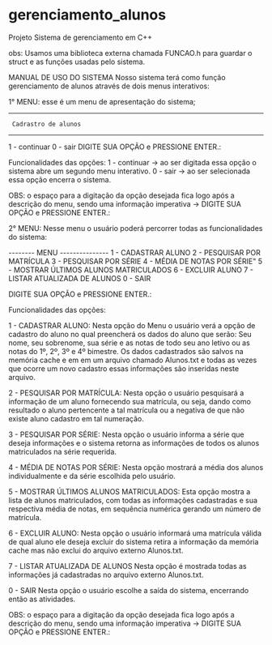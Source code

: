 # gerenciamento_alunos
Projeto  Sistema de gerenciamento em C++

obs: Usamos uma biblioteca externa chamada FUNCAO.h para guardar o struct e as funções usadas pelo sistema.

MANUAL DE USO DO SISTEMA
Nosso sistema terá como função gerenciamento de alunos através de dois menus interativos:

1° MENU: esse é um menu de apresentação do sistema;

***********************************
     Cadrastro de alunos       
***********************************
1 - continuar
0 - sair
DIGITE SUA OPÇÃO e PRESSIONE ENTER.: 

Funcionalidades das opções:
1 - continuar → ao ser digitada essa opção o sistema abre um segundo menu interativo.
0 - sair → ao ser selecionada essa opção encerra o sistema.

OBS:
o espaço para a digitação da opção desejada fica logo após a descrição do menu, sendo uma informação imperativa → DIGITE SUA OPÇÃO e PRESSIONE ENTER.:

2° MENU: Nesse menu o usuário poderá percorrer todas as funcionalidades do sistema:

--------  MENU  ---------------
1 - CADASTRAR ALUNO 
2 - PESQUISAR POR MATRÍCULA 
3 - PESQUISAR POR SÉRIE
4 - MÉDIA DE NOTAS POR SÉRIE" 
5 - MOSTRAR ÚLTIMOS ALUNOS MATRICULADOS
6 - EXCLUIR ALUNO
7 - LISTAR ATUALIZADA DE ALUNOS
0 - SAIR

DIGITE SUA OPÇÃO e PRESSIONE ENTER.: 

Funcionalidades das opções:

1 - CADASTRAR ALUNO: 
Nesta opção do Menu o usuário verá a opção de cadastro do aluno no qual preencherá os dados do aluno que serão: Seu nome, seu sobrenome, sua série e as notas de todo seu ano letivo ou as notas do 1º, 2º, 3º e 4º bimestre.
Os dados cadastrados são salvos na memória cache e em em um arquivo chamado Alunos.txt e todas as vezes que ocorre um novo cadastro essas informações são inseridas neste arquivo.

2 - PESQUISAR POR MATRÍCULA:
Nesta opção o usuário pesquisará a  informação de um aluno fornecendo sua matrícula, ou seja, dando como resultado o aluno pertencente a tal matrícula ou a negativa de que não existe aluno cadastro em tal numeração.

3 - PESQUISAR POR SÉRIE:
	Nesta opção o usuário informa a série que deseja informações e o sistema retorna as informações de todos os alunos matriculados na série requerida.

4 - MÉDIA DE NOTAS POR SÉRIE:
	Nesta opção mostrará a média dos alunos individualmente e da série escolhida pelo usuário.

5 - MOSTRAR ÚLTIMOS ALUNOS MATRICULADOS:
	Esta opção mostra a lista de alunos matriculados, com todas as informações cadastradas e sua respectiva média de notas, em sequência numérica gerando um número de matrícula.

6 - EXCLUIR ALUNO:
	Nesta opção o usuário informará uma matrícula válida de qual aluno ele deseja excluir do sistema retira a informação da memória cache mas não exclui do arquivo externo Alunos.txt.

7 - LISTAR ATUALIZADA DE ALUNOS
	Nesta opção é mostrada todas as informações já cadastradas no arquivo externo Alunos.txt.

0 - SAIR 
	Nesta opção o usuário escolhe a saída do sistema, encerrando então as atividades.

OBS:
o espaço para a digitação da opção desejada fica logo após a descrição do menu, sendo uma informação imperativa → DIGITE SUA OPÇÃO e PRESSIONE ENTER.: 

